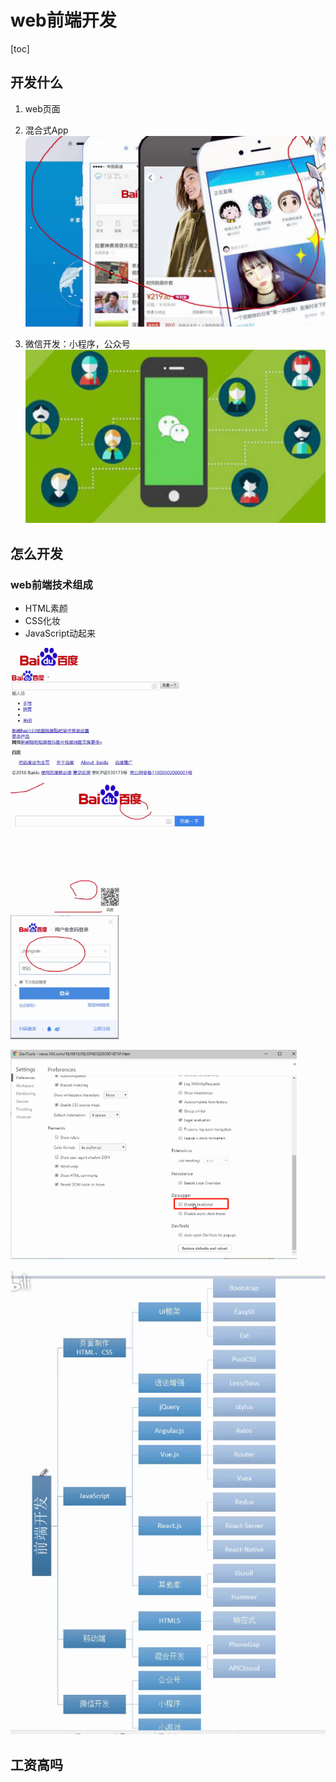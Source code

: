 # web前端开发

[toc]



## 开发什么

1. web页面

2. 混合式App![image-20211205085817108](imgs/image-20211205085817108.png)

3. 微信开发：小程序，公众号![image-20211205085843837](imgs/image-20211205085843837.png)

## 怎么开发

### web前端技术组成

* HTML素颜
* CSS化妆
* JavaScript动起来

<img src="imgs/image-20211205090157415.png" alt="image-20211205090157415" style="zoom: 33%;" /><img src="imgs/image-20211205090244594.png" alt="image-20211205090244594" style="zoom: 33%;" /><img src="imgs/image-20211205090306979.png" alt="image-20211205090306979" style="zoom:33%;" />

<img src="imgs/image-20211205090515520.png" alt="image-20211205090515520" style="zoom:50%;" />

![image-20211205090626559](imgs/image-20211205090626559.png)

## 工资高吗



